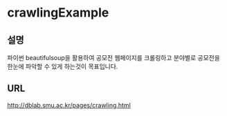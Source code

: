 # crawlingExample

## 설명
파이썬 beautifulsoup을 활용하여 공모전 웹페이지를 크롤링하고 분야별로 공모전을 한눈에 파악할 수 있게 하는것이 목표입니다.

## URL
http://dblab.smu.ac.kr/pages/crawling.html
